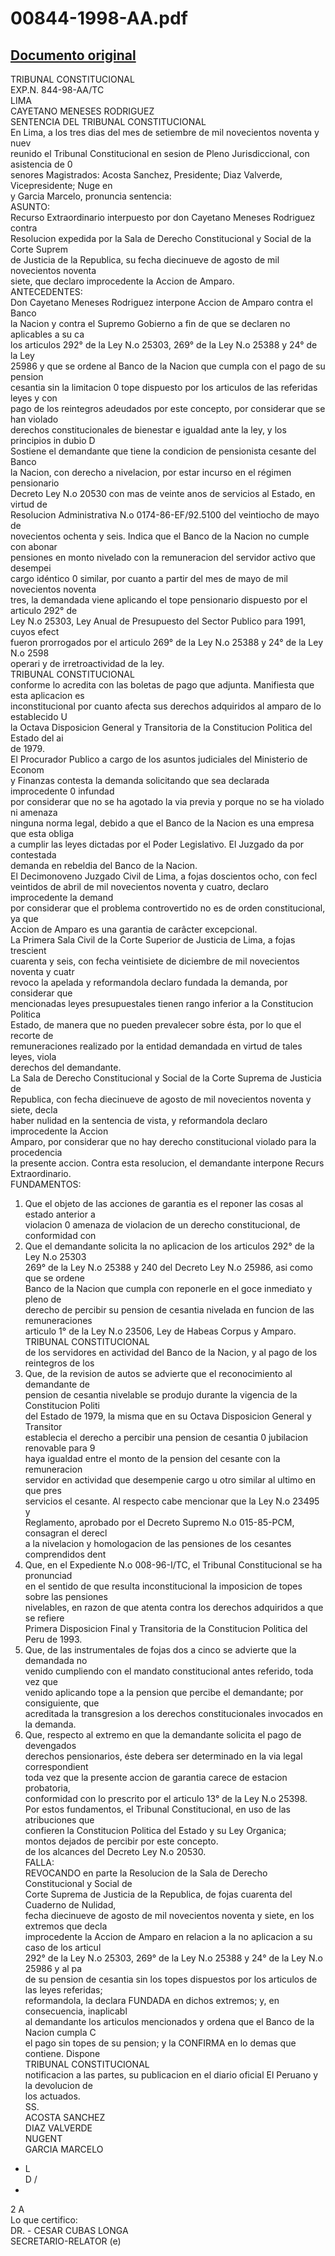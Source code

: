 
00844-1998-AA.pdf
=================
  
[Documento original](https://tc.gob.pe/jurisprudencia/2000/00844-1998-AA.pdf)  
---  
TRIBUNAL CONSTITUCIONAL  
EXP.N. 844-98-AA/TC  
LIMA  
CAYETANO MENESES RODRIGUEZ  
SENTENCIA DEL TRIBUNAL CONSTITUCIONAL  
En Lima, a los tres dias del mes de setiembre de mil novecientos noventa y nuev  
reunido el Tribunal Constitucional en sesion de Pleno Jurisdiccional, con asistencia de 0  
senores Magistrados: Acosta Sanchez, Presidente; Diaz Valverde, Vicepresidente; Nuge en  
y Garcia Marcelo, pronuncia sentencia:  
ASUNTO:  
Recurso Extraordinario interpuesto por don Cayetano Meneses Rodriguez contra  
Resolucion expedida por la Sala de Derecho Constitucional y Social de la Corte Suprem  
de Justicia de la Republica, su fecha diecinueve de agosto de mil novecientos noventa  
siete, que declaro improcedente la Accion de Amparo.  
ANTECEDENTES:  
Don Cayetano Meneses Rodriguez interpone Accion de Amparo contra el Banco  
la Nacion y contra el Supremo Gobierno a fin de que se declaren no aplicables a su ca  
los articulos 292° de la Ley N.o 25303, 269° de la Ley N.o 25388 y 24° de la Ley  
25986 y que se ordene al Banco de la Nacion que cumpla con el pago de su pension  
cesantia sin la limitacion 0 tope dispuesto por los articulos de las referidas leyes y con  
pago de los reintegros adeudados por este concepto, por considerar que se han violado  
derechos constitucionales de bienestar e igualdad ante la ley, y los principios in dubio D  
Sostiene el demandante que tiene la condicion de pensionista cesante del Banco  
la Nacion, con derecho a nivelacion, por estar incurso en el régimen pensionario  
Decreto Ley N.o 20530 con mas de veinte anos de servicios al Estado, en virtud de  
Resolucion Administrativa N.o 0174-86-EF/92.5100 del veintiocho de mayo de  
novecientos ochenta y seis. Indica que el Banco de la Nacion no cumple con abonar  
pensiones en monto nivelado con la remuneracion del servidor activo que desempei  
cargo idéntico 0 similar, por cuanto a partir del mes de mayo de mil novecientos noventa  
tres, la demandada viene aplicando el tope pensionario dispuesto por el articulo 292° de  
Ley N.o 25303, Ley Anual de Presupuesto del Sector Publico para 1991, cuyos efect  
fueron prorrogados por el articulo 269° de la Ley N.o 25388 y 24° de la Ley N.o 2598  
operari y de irretroactividad de la ley.  
TRIBUNAL CONSTITUCIONAL  
conforme lo acredita con las boletas de pago que adjunta. Manifiesta que esta aplicacion es  
inconstitucional por cuanto afecta sus derechos adquiridos al amparo de lo establecido U  
la Octava Disposicion General y Transitoria de la Constitucion Politica del Estado del ai  
de 1979.  
El Procurador Publico a cargo de los asuntos judiciales del Ministerio de Econom  
y Finanzas contesta la demanda solicitando que sea declarada improcedente 0 infundad  
por considerar que no se ha agotado la via previa y porque no se ha violado ni amenaza  
ninguna norma legal, debido a que el Banco de la Nacion es una empresa que esta obliga  
a cumplir las leyes dictadas por el Poder Legislativo. El Juzgado da por contestada  
demanda en rebeldia del Banco de la Nacion.  
El Decimonoveno Juzgado Civil de Lima, a fojas doscientos ocho, con fecl  
veintidos de abril de mil novecientos noventa y cuatro, declaro improcedente la demand  
por considerar que el problema controvertido no es de orden constitucional, ya que  
Accion de Amparo es una garantia de carâcter excepcional.  
La Primera Sala Civil de la Corte Superior de Justicia de Lima, a fojas trescient  
cuarenta y seis, con fecha veintisiete de diciembre de mil novecientos noventa y cuatr  
revoco la apelada y reformandola declaro fundada la demanda, por considerar que  
mencionadas leyes presupuestales tienen rango inferior a la Constitucion Politica  
Estado, de manera que no pueden prevalecer sobre ésta, por lo que el recorte de  
remuneraciones realizado por la entidad demandada en virtud de tales leyes, viola  
derechos del demandante.  
La Sala de Derecho Constitucional y Social de la Corte Suprema de Justicia de  
Republica, con fecha diecinueve de agosto de mil novecientos noventa y siete, decla  
haber nulidad en la sentencia de vista, y reformandola declaro improcedente la Accion  
Amparo, por considerar que no hay derecho constitucional violado para la procedencia  
la presente accion. Contra esta resolucion, el demandante interpone Recurs  
Extraordinario.  
FUNDAMENTOS:  
1. Que el objeto de las acciones de garantia es el reponer las cosas al estado anterior a  
violacion 0 amenaza de violacion de un derecho constitucional, de conformidad con  
2. Que el demandante solicita la no aplicacion de los articulos 292° de la Ley N.o 25303  
269° de la Ley N.o 25388 y 240 del Decreto Ley N.o 25986, asi como que se ordene  
Banco de la Nacion que cumpla con reponerle en el goce inmediato y pleno de  
derecho de percibir su pension de cesantia nivelada en funcion de las remuneraciones  
articulo 1° de la Ley N.o 23506, Ley de Habeas Corpus y Amparo.  
TRIBUNAL CONSTITUCIONAL  
de los servidores en actividad del Banco de la Nacion, y al pago de los reintegros de los  
3. Que, de la revision de autos se advierte que el reconocimiento al demandante de  
pension de cesantia nivelable se produjo durante la vigencia de la Constitucion Politi  
del Estado de 1979, la misma que en su Octava Disposicion General y Transitor  
establecia el derecho a percibir una pension de cesantia 0 jubilacion renovable para 9  
haya igualdad entre el monto de la pension del cesante con la remuneracion  
servidor en actividad que desempenie cargo u otro similar al ultimo en que pres  
servicios el cesante. Al respecto cabe mencionar que la Ley N.o 23495 y  
Reglamento, aprobado por el Decreto Supremo N.o 015-85-PCM, consagran el derecl  
a la nivelacion y homologacion de las pensiones de los cesantes comprendidos dent  
4. Que, en el Expediente N.o 008-96-I/TC, el Tribunal Constitucional se ha pronunciad  
en el sentido de que resulta inconstitucional la imposicion de topes sobre las pensiones  
nivelables, en razon de que atenta contra los derechos adquiridos a que se refiere  
Primera Disposicion Final y Transitoria de la Constitucion Politica del Peru de 1993.  
5. Que, de las instrumentales de fojas dos a cinco se advierte que la demandada no  
venido cumpliendo con el mandato constitucional antes referido, toda vez que  
venido aplicando tope a la pension que percibe el demandante; por consiguiente, que  
acreditada la transgresion a los derechos constitucionales invocados en la demanda.  
6. Que, respecto al extremo en que la demandante solicita el pago de devengados  
derechos pensionarios, éste debera ser determinado en la via legal correspondient  
toda vez que la presente accion de garantia carece de estacion probatoria,  
conformidad con lo prescrito por el articulo 13° de la Ley N.o 25398.  
Por estos fundamentos, el Tribunal Constitucional, en uso de las atribuciones que  
confieren la Constitucion Politica del Estado y su Ley Organica;  
montos dejados de percibir por este concepto.  
de los alcances del Decreto Ley N.o 20530.  
FALLA:  
REVOCANDO en parte la Resolucion de la Sala de Derecho Constitucional y Social de  
Corte Suprema de Justicia de la Republica, de fojas cuarenta del Cuaderno de Nulidad,  
fecha diecinueve de agosto de mil novecientos noventa y siete, en los extremos que decla  
improcedente la Accion de Amparo en relacion a la no aplicacion a su caso de los articul  
292° de la Ley N.o 25303, 269° de la Ley N.o 25388 y 24° de la Ley N.o 25986 y al pa  
de su pension de cesantia sin los topes dispuestos por los articulos de las leyes referidas;  
reformandola, la declara FUNDADA en dichos extremos; y, en consecuencia, inaplicabl  
al demandante los articulos mencionados y ordena que el Banco de la Nacion cumpla C  
el pago sin topes de su pension; y la CONFIRMA en lo demas que contiene. Dispone  
TRIBUNAL CONSTITUCIONAL  
notificacion a las partes, su publicacion en el diario oficial El Peruano y la devolucion de  
los actuados.  
SS.  
ACOSTA SANCHEZ  
DIAZ VALVERDE  
NUGENT  
GARCIA MARCELO  
- L  
D /  
-  
 2 A  
Lo que certifico:  
DR. - CESAR CUBAS LONGA  
SECRETARIO-RELATOR (e)